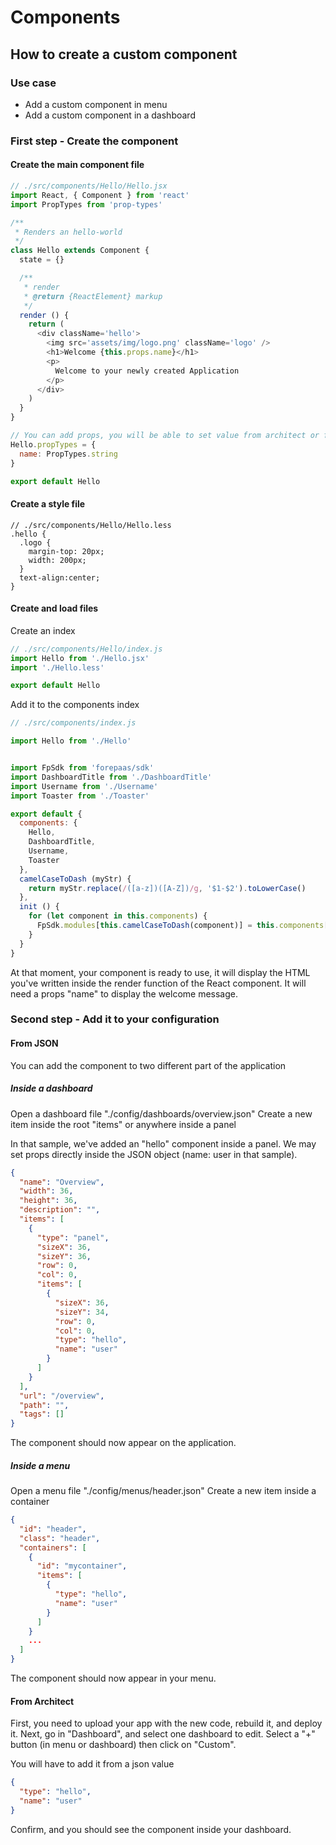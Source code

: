 # Components

## How to create a custom component

### Use case
- Add a custom component in menu
- Add a custom component in a dashboard

### First step - Create the component

#### Create the main component file
```js
// ./src/components/Hello/Hello.jsx
import React, { Component } from 'react'
import PropTypes from 'prop-types'

/**
 * Renders an hello-world
 */
class Hello extends Component {
  state = {}

  /**
   * render
   * @return {ReactElement} markup
   */
  render () {
    return (
      <div className='hello'>
        <img src='assets/img/logo.png' className='logo' />
        <h1>Welcome {this.props.name}</h1>
        <p>
          Welcome to your newly created Application
        </p>
      </div>
    )
  }
}

// You can add props, you will be able to set value from architect or from JSON
Hello.propTypes = {
  name: PropTypes.string
}

export default Hello
```
#### Create a style file
```less
// ./src/components/Hello/Hello.less
.hello {
  .logo {
    margin-top: 20px;
    width: 200px;
  }
  text-align:center;
}
```

#### Create and load files
Create an index
```js
// ./src/components/Hello/index.js
import Hello from './Hello.jsx'
import './Hello.less'

export default Hello
```
Add it to the components index

```js
// ./src/components/index.js

import Hello from './Hello'


import FpSdk from 'forepaas/sdk'
import DashboardTitle from './DashboardTitle'
import Username from './Username'
import Toaster from './Toaster'

export default {
  components: {
    Hello,
    DashboardTitle,
    Username,
    Toaster
  },
  camelCaseToDash (myStr) {
    return myStr.replace(/([a-z])([A-Z])/g, '$1-$2').toLowerCase()
  },
  init () {
    for (let component in this.components) {
      FpSdk.modules[this.camelCaseToDash(component)] = this.components[component]
    }
  }
}
```

At that moment, your component is ready to use, it will display the HTML you've written inside the render function of the React component.
It will need a props "name" to display the welcome message.


### Second step - Add it to your configuration
#### From JSON
You can add the component to two different part of the application
##### Inside a dashboard
Open a dashboard file "./config/dashboards/overview.json"
Create a new item inside the root "items" or anywhere inside a panel

In that sample, we've added an "hello" component inside a panel.
We may set props directly inside the JSON object (name: user in that sample).
```json
{
  "name": "Overview",
  "width": 36,
  "height": 36,
  "description": "",
  "items": [
    {
      "type": "panel",
      "sizeX": 36,
      "sizeY": 36,
      "row": 0,
      "col": 0,
      "items": [
        {
          "sizeX": 36,
          "sizeY": 34,
          "row": 0,
          "col": 0,
          "type": "hello",
          "name": "user"
        }
      ]
    }
  ],
  "url": "/overview",
  "path": "",
  "tags": []
}
```
The component should now appear on the application.

##### Inside a menu
Open a menu file "./config/menus/header.json"
Create a new item inside a container
```json
{
  "id": "header",
  "class": "header",
  "containers": [
    {
      "id": "mycontainer",
      "items": [
        {
          "type": "hello",
          "name": "user"
        }
      ]
    }
    ...
  ]
}
```
The component should now appear in your menu.

#### From Architect
First, you need to upload your app with the new code, rebuild it, and deploy it.
Next, go in "Dashboard", and select one dashboard to edit.
Select a "+" button (in menu or dashboard) then click on "Custom".

You will have to add it from a json value
```json
{
  "type": "hello",
  "name": "user"
}
```
Confirm, and you should see the component inside your dashboard.



<!-- ## How to create a custom chart component
TODO
### Use case
- Add a new visualization for your data, but without reinvent the wheel

### First step - Create the component

### Second step - Register the component
#### In the SDK
#### In Architect UI

### Third step - Add it to your configuration
#### From JSON
#### From Architect -->
